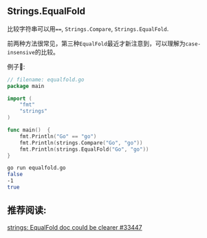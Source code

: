 ## Strings.EqualFold

比较字符串可以用`==`, `Strings.Compare`, `Strings.EqualFold`.

前两种方法很常见，第三种`EqualFold`最近才新注意到，可以理解为`case-insensive`的比较。

例子🌰:

```Go
// filename: equalfold.go
package main

import (
	"fmt"
	"strings"
)

func main()  {
	fmt.Println("Go" == "go")
	fmt.Println(strings.Compare("Go", "go"))
	fmt.Println(strings.EqualFold("Go", "go"))	
}
```

```bash
go run equalfold.go
false
-1
true
```

## 推荐阅读:
[strings: EqualFold doc could be clearer #33447](https://github.com/golang/go/issues/33447)
